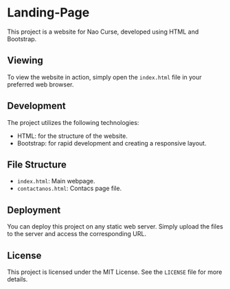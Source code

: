 # Landing-Page

This project is a website for Nao Curse, developed using HTML and Bootstrap.

## Viewing

To view the website in action, simply open the `index.html` file in your preferred web browser.

## Development

The project utilizes the following technologies:

- HTML: for the structure of the website.
- Bootstrap: for rapid development and creating a responsive layout.
  
## File Structure

- `index.html`: Main webpage.
- `contactanos.html`: Contacs page file.
  
## Deployment

You can deploy this project on any static web server. Simply upload the files to the server and access the corresponding URL.

## License

This project is licensed under the MIT License. See the `LICENSE` file for more details.
